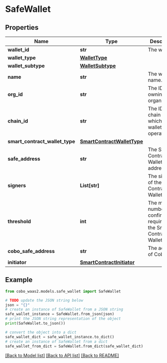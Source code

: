 # SafeWallet


## Properties

Name | Type | Description | Notes
------------ | ------------- | ------------- | -------------
**wallet_id** | **str** | The wallet ID. | 
**wallet_type** | [**WalletType**](WalletType.md) |  | 
**wallet_subtype** | [**WalletSubtype**](WalletSubtype.md) |  | 
**name** | **str** | The wallet name. | 
**org_id** | **str** | The ID of the owning organization. | 
**chain_id** | **str** | The ID of the chain on which the wallet operates. | [optional] 
**smart_contract_wallet_type** | [**SmartContractWalletType**](SmartContractWalletType.md) |  | 
**safe_address** | **str** | The Smart Contract Wallet address. | [optional] 
**signers** | **List[str]** | The signers of the Smart Contract Wallet. | [optional] 
**threshold** | **int** | The minimum number of confirmations required for the Smart Contract Wallet.  | [optional] 
**cobo_safe_address** | **str** | The address of Cobo Safe. | [optional] 
**initiator** | [**SmartContractInitiator**](SmartContractInitiator.md) |  | [optional] 

## Example

```python
from cobo_waas2.models.safe_wallet import SafeWallet

# TODO update the JSON string below
json = "{}"
# create an instance of SafeWallet from a JSON string
safe_wallet_instance = SafeWallet.from_json(json)
# print the JSON string representation of the object
print(SafeWallet.to_json())

# convert the object into a dict
safe_wallet_dict = safe_wallet_instance.to_dict()
# create an instance of SafeWallet from a dict
safe_wallet_from_dict = SafeWallet.from_dict(safe_wallet_dict)
```
[[Back to Model list]](../README.md#documentation-for-models) [[Back to API list]](../README.md#documentation-for-api-endpoints) [[Back to README]](../README.md)


